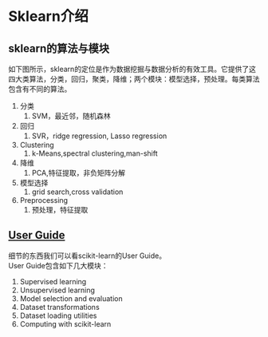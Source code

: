 # Sklearn介绍

## sklearn的算法与模块

如下图所示，sklearn的定位是作为数据挖掘与数据分析的有效工具。它提供了这四大类算法，分类，回归，聚类，降维；两个模块：模型选择，预处理。每类算法包含有不同的算法。

1. 分类
   1. SVM，最近邻，随机森林
2. 回归
   1. SVR，ridge regression, Lasso regression
3. Clustering
   1. k-Means,spectral clustering,man-shift
4. 降维
   1. PCA,特征提取，非负矩阵分解
5. 模型选择
   1. grid search,cross validation
6. Preprocessing
   1. 预处理，特征提取

## [User Guide](http://scikit-learn.org/stable/user_guide.html)

细节的东西我们可以看scikit-learn的User Guide。  
User Guide包含如下几大模块：

1. Supervised learning
2. Unsupervised learning
3. Model selection and evaluation
4. Dataset transformations
5. Dataset loading utilities
6. Computing with scikit-learn



